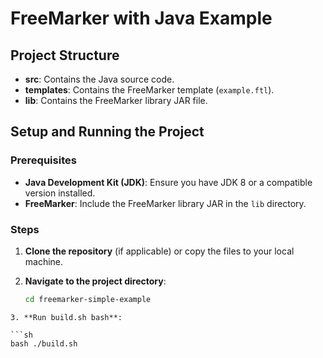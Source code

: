 # FreeMarker with Java Example

## Project Structure
- **src**: Contains the Java source code.
- **templates**: Contains the FreeMarker template (`example.ftl`).
- **lib**: Contains the FreeMarker library JAR file.

## Setup and Running the Project

### Prerequisites

- **Java Development Kit (JDK)**: Ensure you have JDK 8 or a compatible version installed.
- **FreeMarker**: Include the FreeMarker library JAR in the `lib` directory.

### Steps

1. **Clone the repository** (if applicable) or copy the files to your local machine.

2. **Navigate to the project directory**:

   ```sh
   cd freemarker-simple-example
  ```
3. **Run build.sh bash**:

```sh
  bash ./build.sh
```